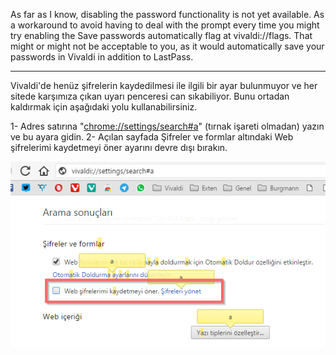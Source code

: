 As far as I know, disabling the password functionality is not yet available. As a workaround to avoid having to deal with the prompt every time you might try enabling the Save passwords automatically flag at vivaldi://flags. That might or might not be acceptable to you, as it would automatically save your passwords in Vivaldi in addition to LastPass.

----------------

Vivaldi'de henüz şifrelerin kaydedilmesi ile ilgili bir ayar bulunmuyor ve her sitede karşımıza çıkan uyarı penceresi can sıkabiliyor. Bunu ortadan kaldırmak için aşağıdaki yolu kullanabilirsiniz.

1- Adres satırına "[chrome://settings/search#a](chrome://settings/search#a)" (tırnak işareti olmadan) yazın ve bu ayara gidin.
2- Açılan sayfada Şifreler ve formlar altındaki Web şifrelerimi kaydetmeyi öner ayarını devre dışı bırakın.

![şifre hatırlatma](/images/disablepass.png)
